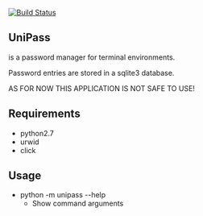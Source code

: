 [![Build Status](https://travis-ci.org/jherrlin/unipass.svg?branch=master)](https://travis-ci.org/jherrlin/unipass)

## UniPass

is a password manager for terminal environments.

Password entries are stored in a sqlite3 database.

AS FOR NOW THIS APPLICATION IS NOT SAFE TO USE!


## Requirements

* python2.7
* urwid
* click

## Usage

* python -m unipass --help
  * Show command arguments

